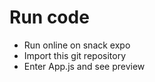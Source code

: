 # Run code

- Run online on snack expo
- Import this git repository 
- Enter App.js and see preview 
